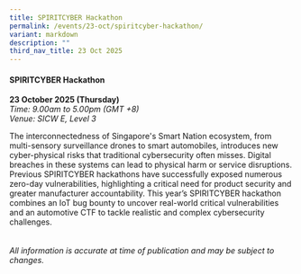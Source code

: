 ```yaml
---
title: SPIRITCYBER Hackathon
permalink: /events/23-oct/spiritcyber-hackathon/
variant: markdown
description: ""
third_nav_title: 23 Oct 2025
---
```

#### **SPIRITCYBER Hackathon**

**23 October 2025 (Thursday)**  
*Time: 9.00am to 5.00pm (GMT +8)*
<br>*Venue: SICW E, Level 3*

The interconnectedness of Singapore's Smart Nation ecosystem, from multi-sensory surveillance drones to smart automobiles, introduces new cyber-physical risks that traditional cybersecurity often misses. Digital breaches in these systems can lead to physical harm or service disruptions. Previous SPIRITCYBER hackathons have successfully exposed numerous zero-day vulnerabilities, highlighting a critical need for product security and greater manufacturer accountability. This year’s SPIRITCYBER hackathon combines an IoT bug bounty to uncover real-world critical vulnerabilities and an automotive CTF to tackle realistic and complex cybersecurity challenges.
<br><br><br>
*All information is accurate at time of publication and may be subject to changes.*